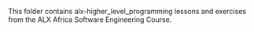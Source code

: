 This folder contains alx-higher_level_programming lessons and exercises from the ALX Africa Software Engineering Course.
